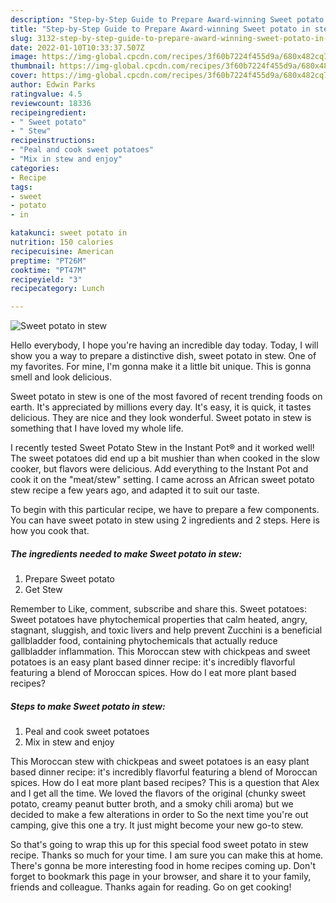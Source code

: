 ```yaml
---
description: "Step-by-Step Guide to Prepare Award-winning Sweet potato in stew"
title: "Step-by-Step Guide to Prepare Award-winning Sweet potato in stew"
slug: 3132-step-by-step-guide-to-prepare-award-winning-sweet-potato-in-stew
date: 2022-01-10T10:33:37.507Z
image: https://img-global.cpcdn.com/recipes/3f60b7224f455d9a/680x482cq70/sweet-potato-in-stew-recipe-main-photo.jpg
thumbnail: https://img-global.cpcdn.com/recipes/3f60b7224f455d9a/680x482cq70/sweet-potato-in-stew-recipe-main-photo.jpg
cover: https://img-global.cpcdn.com/recipes/3f60b7224f455d9a/680x482cq70/sweet-potato-in-stew-recipe-main-photo.jpg
author: Edwin Parks
ratingvalue: 4.5
reviewcount: 18336
recipeingredient:
- " Sweet potato"
- " Stew"
recipeinstructions:
- "Peal and cook sweet potatoes"
- "Mix in stew and enjoy"
categories:
- Recipe
tags:
- sweet
- potato
- in

katakunci: sweet potato in 
nutrition: 150 calories
recipecuisine: American
preptime: "PT26M"
cooktime: "PT47M"
recipeyield: "3"
recipecategory: Lunch

---
```



![Sweet potato in stew](https://img-global.cpcdn.com/recipes/3f60b7224f455d9a/680x482cq70/sweet-potato-in-stew-recipe-main-photo.jpg)

Hello everybody, I hope you're having an incredible day today. Today, I will show you a way to prepare a distinctive dish, sweet potato in stew. One of my favorites. For mine, I'm gonna make it a little bit unique. This is gonna smell and look delicious.

Sweet potato in stew is one of the most favored of recent trending foods on earth. It's appreciated by millions every day. It's easy, it is quick, it tastes delicious. They are nice and they look wonderful. Sweet potato in stew is something that I have loved my whole life.

I recently tested Sweet Potato Stew in the Instant Pot® and it worked well! The sweet potatoes did end up a bit mushier than when cooked in the slow cooker, but flavors were delicious. Add everything to the Instant Pot and cook it on the &#34;meat/stew&#34; setting. I came across an African sweet potato stew recipe a few years ago, and adapted it to suit our taste.


To begin with this particular recipe, we have to prepare a few components. You can have sweet potato in stew using 2 ingredients and 2 steps. Here is how you cook that.

<!--inarticleads1-->

##### The ingredients needed to make Sweet potato in stew:

1. Prepare  Sweet potato
1. Get  Stew


Remember to Like, comment, subscribe and share this. Sweet potatoes: Sweet potatoes have phytochemical properties that calm heated, angry, stagnant, sluggish, and toxic livers and help prevent Zucchini is a beneficial gallbladder food, containing phytochemicals that actually reduce gallbladder inflammation. This Moroccan stew with chickpeas and sweet potatoes is an easy plant based dinner recipe: it&#39;s incredibly flavorful featuring a blend of Moroccan spices. How do I eat more plant based recipes? 

<!--inarticleads2-->

##### Steps to make Sweet potato in stew:

1. Peal and cook sweet potatoes
1. Mix in stew and enjoy


This Moroccan stew with chickpeas and sweet potatoes is an easy plant based dinner recipe: it&#39;s incredibly flavorful featuring a blend of Moroccan spices. How do I eat more plant based recipes? This is a question that Alex and I get all the time. We loved the flavors of the original (chunky sweet potato, creamy peanut butter broth, and a smoky chili aroma) but we decided to make a few alterations in order to So the next time you&#39;re out camping, give this one a try. It just might become your new go-to stew. 

So that's going to wrap this up for this special food sweet potato in stew recipe. Thanks so much for your time. I am sure you can make this at home. There's gonna be more interesting food in home recipes coming up. Don't forget to bookmark this page in your browser, and share it to your family, friends and colleague. Thanks again for reading. Go on get cooking!
